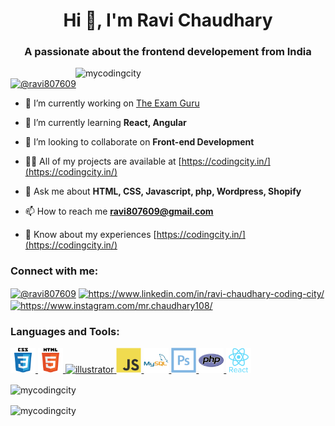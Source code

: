 
<h1 align="center">Hi 👋, I'm Ravi Chaudhary</h1>
<h3 align="center">A passionate about the frontend developement from India</h3>

<img align="right" alt="mycodingcity" width="400" src="https://user-images.githubusercontent.com/55389276/140866485-8fb1c876-9a8f-4d6a-98dc-08c4981eaf70.gif">


<p align="left"> <a href="https://twitter.com/ravi807609" target="blank"><img src="https://img.shields.io/twitter/follow/@ravi807609?logo=twitter&style=for-the-badge" alt="@ravi807609" /></a> </p>

- 🔭 I’m currently working on [The Exam Guru](https://www.theexamguru.com/)

- 🌱 I’m currently learning **React, Angular**

- 👯 I’m looking to collaborate on **Front-end Development**

- 👨‍💻 All of my projects are available at [https://codingcity.in/](https://codingcity.in/)

- 💬 Ask me about **HTML, CSS, Javascript, php, Wordpress, Shopify**

- 📫 How to reach me **ravi807609@gmail.com**

- 📄 Know about my experiences [https://codingcity.in/](https://codingcity.in/)

<h3 align="left">Connect with me:</h3>
<p align="left">
<a href="https://twitter.com/@ravi807609" target="blank"><img align="center" src="https://raw.githubusercontent.com/rahuldkjain/github-profile-readme-generator/master/src/images/icons/Social/twitter.svg" alt="@ravi807609" height="30" width="40" /></a>
<a href="https://linkedin.com/in/https://www.linkedin.com/in/ravi-chaudhary-coding-city/" target="blank"><img align="center" src="https://raw.githubusercontent.com/rahuldkjain/github-profile-readme-generator/master/src/images/icons/Social/linked-in-alt.svg" alt="https://www.linkedin.com/in/ravi-chaudhary-coding-city/" height="30" width="40" /></a>
<a href="https://instagram.com/https://www.instagram.com/mr.chaudhary108/" target="blank"><img align="center" src="https://raw.githubusercontent.com/rahuldkjain/github-profile-readme-generator/master/src/images/icons/Social/instagram.svg" alt="https://www.instagram.com/mr.chaudhary108/" height="30" width="40" /></a>
</p>

<h3 align="left">Languages and Tools:</h3>
<p align="left"> <a href="https://www.w3schools.com/css/" target="_blank" rel="noreferrer"> <img src="https://raw.githubusercontent.com/devicons/devicon/master/icons/css3/css3-original-wordmark.svg" alt="css3" width="40" height="40"/> </a> <a href="https://www.w3.org/html/" target="_blank" rel="noreferrer"> <img src="https://raw.githubusercontent.com/devicons/devicon/master/icons/html5/html5-original-wordmark.svg" alt="html5" width="40" height="40"/> </a> <a href="https://www.adobe.com/in/products/illustrator.html" target="_blank" rel="noreferrer"> <img src="https://www.vectorlogo.zone/logos/adobe_illustrator/adobe_illustrator-icon.svg" alt="illustrator" width="40" height="40"/> </a> <a href="https://developer.mozilla.org/en-US/docs/Web/JavaScript" target="_blank" rel="noreferrer"> <img src="https://raw.githubusercontent.com/devicons/devicon/master/icons/javascript/javascript-original.svg" alt="javascript" width="40" height="40"/> </a> <a href="https://www.mysql.com/" target="_blank" rel="noreferrer"> <img src="https://raw.githubusercontent.com/devicons/devicon/master/icons/mysql/mysql-original-wordmark.svg" alt="mysql" width="40" height="40"/> </a> <a href="https://www.photoshop.com/en" target="_blank" rel="noreferrer"> <img src="https://raw.githubusercontent.com/devicons/devicon/master/icons/photoshop/photoshop-line.svg" alt="photoshop" width="40" height="40"/> </a> <a href="https://www.php.net" target="_blank" rel="noreferrer"> <img src="https://raw.githubusercontent.com/devicons/devicon/master/icons/php/php-original.svg" alt="php" width="40" height="40"/> </a> <a href="https://reactjs.org/" target="_blank" rel="noreferrer"> <img src="https://raw.githubusercontent.com/devicons/devicon/master/icons/react/react-original-wordmark.svg" alt="react" width="40" height="40"/> </a> </p>

<p><img align="center" src="https://github-readme-stats.vercel.app/api/top-langs?username=mycodingcity&show_icons=true&locale=en&layout=compact" alt="mycodingcity" /></p>

<p><img align="center" src="https://github-readme-streak-stats.herokuapp.com/?user=mycodingcity&" alt="mycodingcity" /></p>

